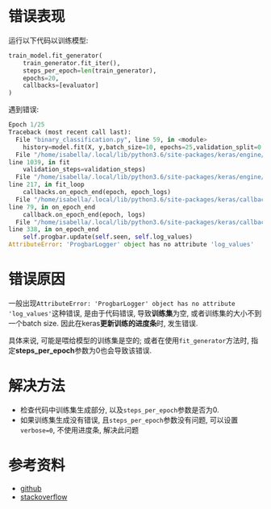 # 错误表现

运行以下代码以训练模型:

```python
train_model.fit_generator(
    train_generator.fit_iter(),
    steps_per_epoch=len(train_generator),
    epochs=20,
    callbacks=[evaluator]
)
```

遇到错误:

```python
Epoch 1/25
Traceback (most recent call last):
  File "binary_classification.py", line 59, in <module>
    history=model.fit(X, y,batch_size=10, epochs=25,validation_split=0.7)
  File "/home/isabella/.local/lib/python3.6/site-packages/keras/engine/training.py",
line 1039, in fit
    validation_steps=validation_steps)
  File "/home/isabella/.local/lib/python3.6/site-packages/keras/engine/training_arrays.py",
line 217, in fit_loop
    callbacks.on_epoch_end(epoch, epoch_logs)
  File "/home/isabella/.local/lib/python3.6/site-packages/keras/callbacks.py",
line 79, in on_epoch_end
    callback.on_epoch_end(epoch, logs)
  File "/home/isabella/.local/lib/python3.6/site-packages/keras/callbacks.py",
line 338, in on_epoch_end
    self.progbar.update(self.seen, self.log_values)
AttributeError: 'ProgbarLogger' object has no attribute 'log_values'
```

# 错误原因

一般出现`AttributeError: 'ProgbarLogger' object has no attribute 'log_values'`这种错误, 是由于代码错误, 导致**训练集**为空, 或者训练集的大小不到一个batch size. 因此在keras**更新训练的进度条**时, 发生错误.

具体来说, 可能是喂给模型的训练集是空的; 或者在使用`fit_generator`方法时, 指定**steps_per_epoch**参数为0也会导致该错误.

# 解决方法

- 检查代码中训练集生成部分, 以及`steps_per_epoch`参数是否为0.
- 如果训练集生成没有错误, 且`steps_per_epoch`参数没有问题, 可以设置`verbose=0`, 不使用进度条, 解决此问题

# 参考资料

- [github](https://github.com/keras-team/keras/issues/3657)
- [stackoverflow](https://stackoverflow.com/questions/57857683/attributeerror-progbarlogger-object-has-no-attribute-log-values)
